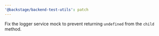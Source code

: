 ```yaml
---
'@backstage/backend-test-utils': patch
---
```


Fix the logger service mock to prevent returning `undefined` from the `child` method.
